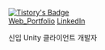 [![Tistory's Badge](https://github-readme-tistory-card.vercel.app/api/badge?name=Baek_Nothing__&theme=vue)](https://baeknothing.tistory.com/)  
[Web_Portfolio](http://baeknothing.com/)
[LinkedIn](http://linkedin.com/in/baeknothing)

신입 Unity 클라이언트 개발자
